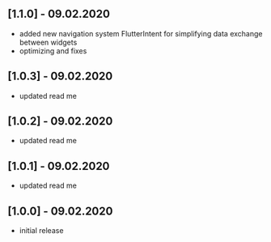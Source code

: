 ## [1.1.0] - 09.02.2020

* added new navigation system FlutterIntent for simplifying data exchange between widgets
* optimizing and fixes

## [1.0.3] - 09.02.2020

* updated read me

## [1.0.2] - 09.02.2020

* updated read me

## [1.0.1] - 09.02.2020

* updated read me

## [1.0.0] - 09.02.2020

* initial release
